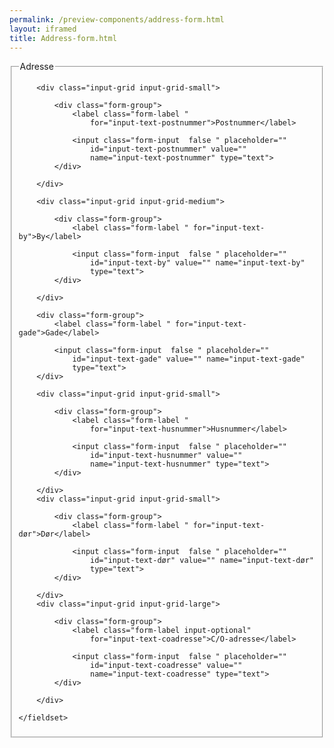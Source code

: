 ```yaml
--- 
permalink: /preview-components/address-form.html
layout: iframed 
title: Address-form.html
---
```

<form class="form-large">
    <fieldset>
        <legend>Adresse</legend>

        <div class="input-grid input-grid-small">

            <div class="form-group">
                <label class="form-label "
                    for="input-text-postnummer">Postnummer</label>

                <input class="form-input  false " placeholder=""
                    id="input-text-postnummer" value=""
                    name="input-text-postnummer" type="text">
            </div>

        </div>

        <div class="input-grid input-grid-medium">

            <div class="form-group">
                <label class="form-label " for="input-text-by">By</label>

                <input class="form-input  false " placeholder=""
                    id="input-text-by" value="" name="input-text-by"
                    type="text">
            </div>

        </div>

        <div class="form-group">
            <label class="form-label " for="input-text-gade">Gade</label>

            <input class="form-input  false " placeholder=""
                id="input-text-gade" value="" name="input-text-gade"
                type="text">
        </div>

        <div class="input-grid input-grid-small">

            <div class="form-group">
                <label class="form-label "
                    for="input-text-husnummer">Husnummer</label>

                <input class="form-input  false " placeholder=""
                    id="input-text-husnummer" value=""
                    name="input-text-husnummer" type="text">
            </div>

        </div>
        <div class="input-grid input-grid-small">

            <div class="form-group">
                <label class="form-label " for="input-text-dør">Dør</label>

                <input class="form-input  false " placeholder=""
                    id="input-text-dør" value="" name="input-text-dør"
                    type="text">
            </div>

        </div>
        <div class="input-grid input-grid-large">

            <div class="form-group">
                <label class="form-label input-optional"
                    for="input-text-coadresse">C/O-adresse</label>

                <input class="form-input  false " placeholder=""
                    id="input-text-coadresse" value=""
                    name="input-text-coadresse" type="text">
            </div>

        </div>

    </fieldset>
</form>